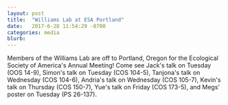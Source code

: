 ```yaml
---
layout: post
title:  "Williams Lab at ESA Portland"
date:   2017-6-28 11:54:29 -0700
categories: media
blurb:
---
```

Members of the Williams Lab are off to Portland, Oregon for the Ecological Society of America's Annual Meeting! Come see Jack's talk on Tuesday (OOS 14-9), Simon's talk on Tuesday (COS 104-5), Tanjona's talk on Wednesday (COS 104-6), Andria's talk on Wednesday (COS 105-7), Kevin's talk on Thursday (COS 150-7), Yue's talk on Friday (COS 173-5), and Megs' poster on Tuesday (PS 26-137).
